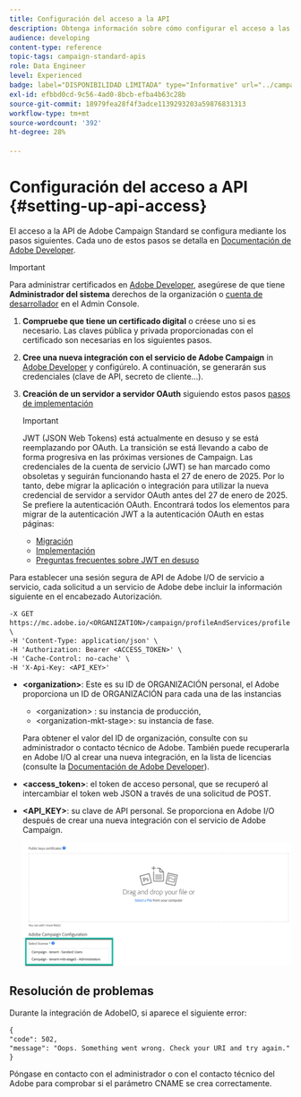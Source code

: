 ```yaml
---
title: Configuración del acceso a la API
description: Obtenga información sobre cómo configurar el acceso a las API de Campaign Standard.
audience: developing
content-type: reference
topic-tags: campaign-standard-apis
role: Data Engineer
level: Experienced
badge: label="DISPONIBILIDAD LIMITADA" type="Informative" url="../campaign-standard-migration-home.md" tooltip="Restringido a usuarios migrados por el Campaign Standard"
exl-id: efbbd0cd-9c56-4ad0-8bcb-efba4b63c28b
source-git-commit: 18979fea28f4f3adce1139293203a59876831313
workflow-type: tm+mt
source-wordcount: '392'
ht-degree: 28%

---
```


# Configuración del acceso a API {#setting-up-api-access}

El acceso a la API de Adobe Campaign Standard se configura mediante los pasos siguientes. Cada uno de estos pasos se detalla en [Documentación de Adobe Developer](https://developer.adobe.com/developer-console/docs/guides/#!AdobeDocs/adobeio-auth/master/AuthenticationOverview/ServiceAccountIntegration.md).

>[!IMPORTANT]
>
>Para administrar certificados en [Adobe Developer](https://developer.adobe.com/), asegúrese de que tiene **Administrador del sistema** derechos de la organización o [cuenta de desarrollador](https://helpx.adobe.com/es/enterprise/using/manage-developers.html) en el Admin Console.

1. **Compruebe que tiene un certificado digital** o créese uno si es necesario. Las claves pública y privada proporcionadas con el certificado son necesarias en los siguientes pasos.
1. **Cree una nueva integración con el servicio de Adobe Campaign** in [Adobe Developer](https://developer.adobe.com/) y configúrelo. A continuación, se generarán sus credenciales (clave de API, secreto de cliente...).
1. **Creación de un servidor a servidor OAuth** siguiendo estos pasos [pasos de implementación](https://developer.adobe.com/developer-console/docs/guides/authentication/ServerToServerAuthentication/implementation/)

   >[!IMPORTANT]
   >
   >JWT (JSON Web Tokens) está actualmente en desuso y se está reemplazando por OAuth. La transición se está llevando a cabo de forma progresiva en las próximas versiones de Campaign. Las credenciales de la cuenta de servicio (JWT) se han marcado como obsoletas y seguirán funcionando hasta el 27 de enero de 2025. Por lo tanto, debe migrar la aplicación o integración para utilizar la nueva credencial de servidor a servidor OAuth antes del 27 de enero de 2025. Se prefiere la autenticación OAuth. Encontrará todos los elementos para migrar de la autenticación JWT a la autenticación OAuth en estas páginas:
   >* [Migración](https://developer.adobe.com/developer-console/docs/guides/authentication/ServerToServerAuthentication/migration/)
   >* [Implementación](https://developer.adobe.com/developer-console/docs/guides/authentication/ServerToServerAuthentication/implementation/)
   >* [Preguntas frecuentes sobre JWT en desuso](https://developer.adobe.com/developer-console/docs/guides/authentication/ServerToServerAuthentication/faqs/)

Para establecer una sesión segura de API de Adobe I/O de servicio a servicio, cada solicitud a un servicio de Adobe debe incluir la información siguiente en el encabezado Autorización.

```
-X GET https://mc.adobe.io/<ORGANIZATION>/campaign/profileAndServices/profile \
-H 'Content-Type: application/json' \
-H 'Authorization: Bearer <ACCESS_TOKEN>' \
-H 'Cache-Control: no-cache' \
-H 'X-Api-Key: <API_KEY>'
```

* **&lt;organization>**: Este es su ID de ORGANIZACIÓN personal, el Adobe proporciona un ID de ORGANIZACIÓN para cada una de las instancias

   * &lt;organization> : su instancia de producción,
   * &lt;organization-mkt-stage>: su instancia de fase.

  Para obtener el valor del ID de organización, consulte con su administrador o contacto técnico de Adobe. También puede recuperarla en Adobe I/O al crear una nueva integración, en la lista de licencias (consulte la <a href="https://developer.adobe.com/developer-console/docs/guides/authentication/">Documentación de Adobe Developer</a>).

* **&lt;access_token>**: el token de acceso personal, que se recuperó al intercambiar el token web JSON a través de una solicitud de POST.

* **&lt;API_KEY>**: su clave de API personal. Se proporciona en Adobe I/O después de crear una nueva integración con el servicio de Adobe Campaign.

  ![texto alternativo](assets/tenant.png)

## Resolución de problemas

Durante la integración de AdobeIO, si aparece el siguiente error:

```
{ 
"code": 502, 
"message": "Oops. Something went wrong. Check your URI and try again." 
}
```


Póngase en contacto con el administrador o con el contacto técnico del Adobe para comprobar si el parámetro CNAME se crea correctamente.
